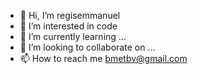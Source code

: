 - 👋 Hi, I’m regisemmanuel
- 👀 I’m interested in code
- 🌱 I’m currently learning ...
- 💞️ I’m looking to collaborate on ...
- 📫 How to reach me bmetbv@gmail.com

<!---
Bmetbv/Bmetbv is a ✨ special ✨ repository because its `README.md` (this file) appears on your GitHub profile.
You can click the Preview link to take a look at your changes.
--->
